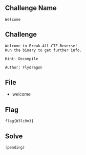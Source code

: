 ## Challenge Name
```
Welcome
```
## Challenge
```
Welcome to Break-All-CTF-Reverse!  
Run the binary to get further info.

Hint: Decompile  

Author: Flydragon
```
## File
- welcome
## Flag
```
flag{W3lc0m3}
```
## Solve
```
(pending)
```
